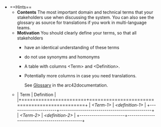 - ==Hints==
	- **Contents**
	  The most important domain and technical terms that your stakeholders use when discussing the system.
	  You can also see the glossary as source for translations if you work in multi-language teams.
	- **Motivation**
	  You should clearly define your terms, so that all stakeholders
		- have an identical understanding of these terms
		- do not use synonyms and homonyms
		- A table with columns \<Term> and \<Definition>.
		- Potentially more columns in case you need translations.
		  
		  See [Glossary](https://docs.arc42.org/section-12/) in the arc42documentation.
	- | Term                  | Definition                                    |
	  |+=======================+===============================================+
	  | *\<Term-1>*           | *\<definition-1>*                             |
	  +-----------------------+-----------------------------------------------+
	  | *\<Term-2>*           | *\<definition-2>*                             |
	  +-----------------------+-----------------------------------------------+